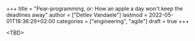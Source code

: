+++
title = "Pear-programming, or: How an apple a day won't keep the deadlines away"
author = ["Detlev Vandaele"]
lastmod = 2022-05-01T18:36:29+02:00
categories = ["engineering", "agile"]
draft = true
+++

&lt;TBD&gt; <br/>